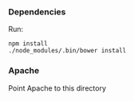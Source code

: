 
### Dependencies

Run:

    npm install
    ./node_modules/.bin/bower install

### Apache

Point Apache to this directory
